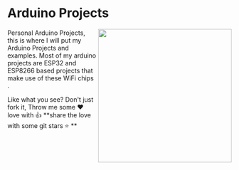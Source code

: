 # Arduino Projects

<img align="right" width="300" src="https://github.com/acbrandao/templates/blob/master/img/Arduino_Logo..png">

Personal Arduino Projects, this is where I will put my Arduino Projects and examples.
Most of my arduino projects are ESP32 and ESP8266 based projects that make use of these WiFi chips .

Like what you see? Don't just fork it, Throw me some :heart: love with  :thumbsup: **share the love with some git stars :star: **
